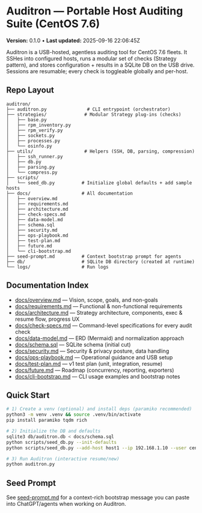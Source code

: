 # Auditron — Portable Host Auditing Suite (CentOS 7.6)

**Version:** 0.1.0 • **Last updated:** 2025-09-16 22:06:45Z

Auditron is a USB-hosted, agentless auditing tool for CentOS 7.6 fleets. It SSHes into configured hosts, runs a modular set of checks (Strategy pattern), and stores configuration + results in a SQLite DB on the USB drive. Sessions are resumable; every check is toggleable globally and per-host.

## Repo Layout

```
auditron/
├── auditron.py               # CLI entrypoint (orchestrator)
├── strategies/              # Modular Strategy plug-ins (checks)
│   ├── base.py
│   ├── rpm_inventory.py
│   ├── rpm_verify.py
│   ├── sockets.py
│   ├── processes.py
│   └── osinfo.py
├── utils/                   # Helpers (SSH, DB, parsing, compression)
│   ├── ssh_runner.py
│   ├── db.py
│   ├── parsing.py
│   └── compress.py
├── scripts/
│   └── seed_db.py          # Initialize global defaults + add sample hosts
├── docs/                   # All documentation
│   ├── overview.md
│   ├── requirements.md
│   ├── architecture.md
│   ├── check-specs.md
│   ├── data-model.md
│   ├── schema.sql
│   ├── security.md
│   ├── ops-playbook.md
│   ├── test-plan.md
│   ├── future.md
│   └── cli-bootstrap.md
├── seed-prompt.md          # Context bootstrap prompt for agents
├── db/                     # SQLite DB directory (created at runtime)
└── logs/                   # Run logs
```

## Documentation Index

- [docs/overview.md](docs/overview.md) — Vision, scope, goals, and non-goals
- [docs/requirements.md](docs/requirements.md) — Functional & non-functional requirements
- [docs/architecture.md](docs/architecture.md) — Strategy architecture, components, exec & resume flow, progress UX
- [docs/check-specs.md](docs/check-specs.md) — Command-level specifications for every audit check
- [docs/data-model.md](docs/data-model.md) — ERD (Mermaid) and normalization approach
- [docs/schema.sql](docs/schema.sql) — SQLite schema (initial cut)
- [docs/security.md](docs/security.md) — Security & privacy posture, data handling
- [docs/ops-playbook.md](docs/ops-playbook.md) — Operational guidance and USB setup
- [docs/test-plan.md](docs/test-plan.md) — v1 test plan (unit, integration, resume)
- [docs/future.md](docs/future.md) — Roadmap (concurrency, reporting, exporters)
- [docs/cli-bootstrap.md](docs/cli-bootstrap.md) — CLI usage examples and bootstrap notes

## Quick Start

```bash
# 1) Create a venv (optional) and install deps (paramiko recommended)
python3 -m venv .venv && source .venv/bin/activate
pip install paramiko tqdm rich

# 2) Initialize the DB and defaults
sqlite3 db/auditron.db < docs/schema.sql
python scripts/seed_db.py --init-defaults
python scripts/seed_db.py --add-host host1 --ip 192.168.1.10 --user centos --key ~/.ssh/id_rsa

# 3) Run Auditron (interactive resume/new)
python auditron.py
```

## Seed Prompt

See [seed-prompt.md](seed-prompt.md) for a context-rich bootstrap message you can paste into ChatGPT/agents when working on Auditron.
